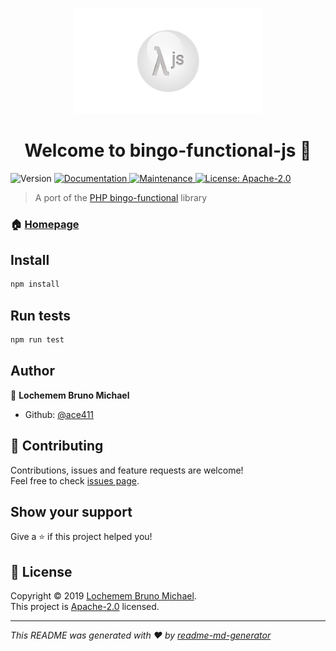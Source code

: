 <p align="center">
    <img alt="logo" src="https://github.com/ace411/bingo-functional-js/blob/master/assets/bingo-functional-js-logo-720x405.png" width=300 />
</p>
<h1 align="center">Welcome to bingo-functional-js 👋</h1>
<p>
  <img alt="Version" src="https://img.shields.io/badge/version-0.1.0(beta)-blue.svg?cacheSeconds=2592000" />
  <a href="https://github.com/ace411/bingo-functional-js#readme">
    <img alt="Documentation" src="https://img.shields.io/badge/documentation-yes-brightgreen.svg" target="_blank" />
  </a>
  <a href="https://github.com/ace411/bingo-functional-js/graphs/commit-activity">
    <img alt="Maintenance" src="https://img.shields.io/badge/Maintained%3F-yes-green.svg" target="_blank" />
  </a>
  <a href="https://github.com/ace411/bingo-functional-js/blob/master/LICENSE">
    <img alt="License: Apache-2.0" src="https://img.shields.io/badge/License-Apache-2.0-yellow.svg" target="_blank" />
  </a>
</p>

> A port of the [PHP bingo-functional](https://github.com/ace411/bingo-functional) library

### 🏠 [Homepage](https://github.com/ace411/bingo-functional-js#readme)

## Install

```sh
npm install
```

## Run tests

```sh
npm run test
```

## Author

👤 **Lochemem Bruno Michael**

* Github: [@ace411](https://github.com/ace411)

## 🤝 Contributing

Contributions, issues and feature requests are welcome!<br />Feel free to check [issues page](https://github.com/ace411/bingo-functional-js/issues).

## Show your support

Give a ⭐️ if this project helped you!

## 📝 License

Copyright © 2019 [Lochemem Bruno Michael](https://github.com/ace411).<br />
This project is [Apache-2.0](https://github.com/ace411/bingo-functional-js/blob/master/LICENSE) licensed.

***
_This README was generated with ❤️ by [readme-md-generator](https://github.com/kefranabg/readme-md-generator)_